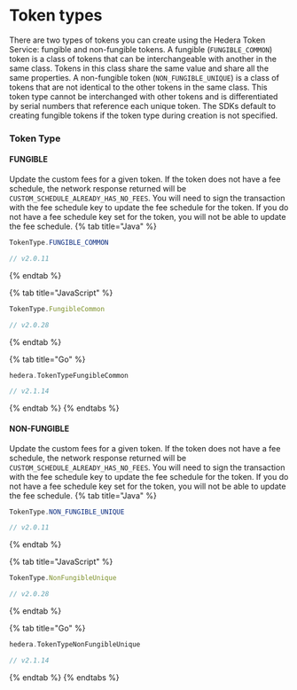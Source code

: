 # Token types

There are two types of tokens you can create using the Hedera Token Service: fungible and non-fungible tokens. A fungible (`FUNGIBLE_COMMON`) token is a class of tokens that can be interchangeable with another in the same class. Tokens in this class share the same value and share all the same properties. A non-fungible token (`NON_FUNGIBLE_UNIQUE`) is a class of tokens that are not identical to the other tokens in the same class. This token type cannot be interchanged with other tokens and is differentiated by serial numbers that reference each unique token. The SDKs default to creating fungible tokens if the token type during creation is not specified.

### Token Type

#### **FUNGIBLE**

Update the custom fees for a given token. If the token does not have a fee schedule, the network response returned will be `CUSTOM_SCHEDULE_ALREADY_HAS_NO_FEES`. You will need to sign the transaction with the fee schedule key to update the fee schedule for the token. If you do not have a fee schedule key set for the token, you will not be able to update the fee schedule.
{% tab title="Java" %}
```java
TokenType.FUNGIBLE_COMMON

// v2.0.11
```
{% endtab %}

{% tab title="JavaScript" %}
```javascript
TokenType.FungibleCommon

// v2.0.28
```
{% endtab %}

{% tab title="Go" %}
```go
hedera.TokenTypeFungibleCommon

// v2.1.14
```
{% endtab %}
{% endtabs %}

#### **NON-FUNGIBLE**

Update the custom fees for a given token. If the token does not have a fee schedule, the network response returned will be `CUSTOM_SCHEDULE_ALREADY_HAS_NO_FEES`. You will need to sign the transaction with the fee schedule key to update the fee schedule for the token. If you do not have a fee schedule key set for the token, you will not be able to update the fee schedule.
{% tab title="Java" %}
```java
TokenType.NON_FUNGIBLE_UNIQUE

// v2.0.11
```
{% endtab %}

{% tab title="JavaScript" %}
```javascript
TokenType.NonFungibleUnique

// v2.0.28
```
{% endtab %}

{% tab title="Go" %}
```go
hedera.TokenTypeNonFungibleUnique

// v2.1.14
```
{% endtab %}
{% endtabs %}
